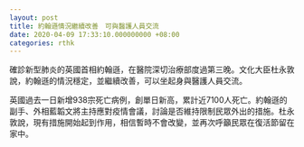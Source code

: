 ```yaml
---
layout: post
title: 約翰遜情況繼續改善　可與醫護人員交流
date: 2020-04-09 17:33:10.000000000 +08:00
categories: rthk
---
```


確診新型肺炎的英國首相約翰遜，在醫院深切治療部度過第三晚。文化大臣杜永敦說，約翰遜的情況穩定，並繼續改善，可以坐起身與醫護人員交流。

英國過去一日新增938宗死亡病例，創單日新高，累計近7100人死亡。約翰遜的副手、外相藍韜文將主持應對疫情會議，討論是否維持限制民眾外出的措施。杜永敦說，現有措施開始起到作用，相信暫時不會改變，並再次呼籲民眾在復活節留在家中。
